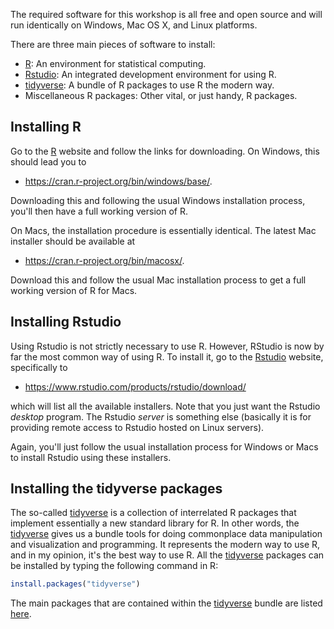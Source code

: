 The required software for this workshop is all free and open source
and will run identically on Windows, Mac OS X, and Linux platforms.

There are three main pieces of software to install:

-   [R](https://www.r-project.org/): An environment for statistical
    computing.
-   [Rstudio](https://www.rstudio.com/): An integrated development
    environment for using R.
-   [tidyverse](https://www.tidyverse.org/): A bundle of R packages to
    use R the modern way.
-   Miscellaneous R packages: Other vital, or just handy, R packages.

## Installing R

Go to the [R](https://www.r-project.org/) website and follow the links
for downloading. On Windows, this should lead you to

-   <https://cran.r-project.org/bin/windows/base/>.

Downloading this and following the usual Windows installation process,
you\'ll then have a full working version of R.

On Macs, the installation procedure is essentially identical. The latest
Mac installer should be available at

-   <https://cran.r-project.org/bin/macosx/>.

Download this and follow the usual Mac installation process to get a
full working version of R for Macs.

## Installing Rstudio

Using Rstudio is not strictly necessary to use R.
However, RStudio is now by far the most common way of using R. 
To install it, go to the [Rstudio](https://www.rstudio.com/) website, specifically to

-   <https://www.rstudio.com/products/rstudio/download/>

which will list all the available installers. Note that you just want
the Rstudio *desktop* program. The Rstudio *server* is something else
(basically it is for providing remote access to Rstudio hosted on Linux
servers).

Again, you\'ll just follow the usual installation process for Windows or Macs to install Rstudio using these installers.

## Installing the tidyverse packages

The so-called [tidyverse](https://www.tidyverse.org/) is a collection of interrelated R packages that implement essentially a new standard library for R.
In other words, the [tidyverse](https://www.tidyverse.org/) gives us a bundle tools for doing commonplace data manipulation and visualization and programming.
It represents the modern way to use R, and in my opinion, it\'s the best way to use R.
All the [tidyverse](https://www.tidyverse.org/) packages can be installed by typing the following command in R:

```r
install.packages("tidyverse")
```

The main packages that are contained within the [tidyverse](https://www.tidyverse.org/) bundle are listed [here](https://www.tidyverse.org/packages/).
